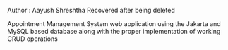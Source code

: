 Author : Aayush Shreshtha
Recovered after being deleted

Appointment Management System web application using the Jakarta and MySQL based database along with the proper implementation of working CRUD operations 
